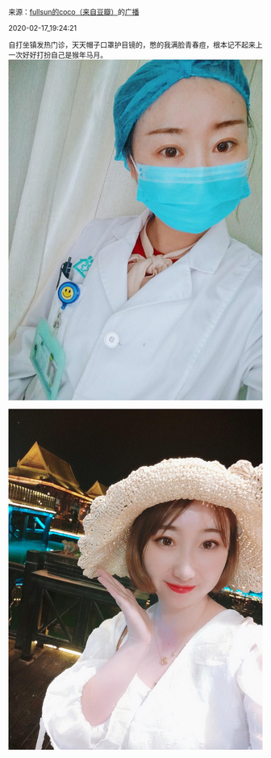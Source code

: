 来源：[fullsun的coco（来自豆瓣）](https://www.douban.com/people/211125406/)的[广播](https://www.douban.com/people/211125406/status/2817283756/)


2020-02-17_19:24:21


自打坐镇发热门诊，天天帽子口罩护目镜的，憋的我满脸青春痘，根本记不起来上一次好好打扮自己是猴年马月。
![](./pic/2020-02-17_19:24:21-fullsun的coco的广播1.jpg)  

![](./pic/2020-02-17_19:24:21-fullsun的coco的广播2.jpg)  

